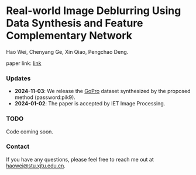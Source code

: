 # Real-world Image Deblurring Using Data Synthesis and Feature Complementary Network

Hao Wei, Chenyang Ge, Xin Qiao, Pengchao Deng.

paper link: [link](https://ietresearch.onlinelibrary.wiley.com/doi/full/10.1049/ipr2.13029)

### Updates
- **2024-11-03**: We release the [GoPro](https://pan.baidu.com/s/1ytwdxS24wV5KZN1wdgz3wQ) dataset synthesized by the proposed method (password:pik9).
- **2024-01-02**: The paper is accepted by IET Image Processing.

### TODO
Code coming soon.

### Contact
If you have any questions, please feel free to reach me out at haowei@stu.xjtu.edu.cn.
